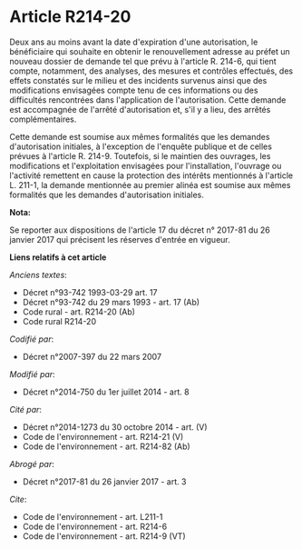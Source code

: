 # Article R214-20

Deux ans au moins avant la date d'expiration d'une autorisation, le bénéficiaire qui souhaite en obtenir le renouvellement
adresse au préfet un nouveau dossier de demande tel que prévu à l'article R. 214-6, qui tient compte, notamment, des
analyses, des mesures et contrôles effectués, des effets constatés sur le milieu et des incidents survenus ainsi que des
modifications envisagées compte tenu de ces informations ou des difficultés rencontrées dans l'application de l'autorisation.
Cette demande est accompagnée de l'arrêté d'autorisation et, s'il y a lieu, des arrêtés complémentaires. 

Cette demande est soumise aux mêmes formalités que les demandes d'autorisation initiales, à l'exception de l'enquête publique
et de celles prévues à l'article R. 214-9. Toutefois, si le maintien des ouvrages, les modifications et l'exploitation
envisagées pour l'installation, l'ouvrage ou l'activité remettent en cause la protection des intérêts mentionnés à l'article
L. 211-1, la demande mentionnée au premier alinéa est soumise aux mêmes formalités que les demandes d'autorisation initiales.

**Nota:**

Se reporter aux dispositions de l'article 17 du décret n° 2017-81 du 26 janvier 2017 qui précisent les réserves d'entrée en
vigueur.

**Liens relatifs à cet article**

_Anciens textes_:

  - Décret n°93-742 1993-03-29 art. 17
  - Décret n°93-742 du 29 mars 1993 - art. 17 (Ab)
  - Code rural - art. R214-20 (Ab)
  - Code rural R214-20

_Codifié par_:

  - Décret n°2007-397 du 22 mars 2007

_Modifié par_:

  - Décret n°2014-750 du 1er juillet 2014 - art. 8

_Cité par_:

  - Décret n°2014-1273 du 30 octobre 2014 - art. (V)
  - Code de l'environnement - art. R214-21 (V)
  - Code de l'environnement - art. R214-82 (Ab)

_Abrogé par_:

  - Décret n°2017-81 du 26 janvier 2017 - art. 3

_Cite_:

  - Code de l'environnement - art. L211-1
  - Code de l'environnement - art. R214-6
  - Code de l'environnement - art. R214-9 (VT)
